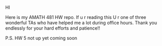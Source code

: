 HI

Here is my AMATH 481 HW repo. If u r reading this U r one of three wonderful TAs who have helped me a lot during office hours. Thank you endlessly for your hard efforts and patience!!

P.S. HW 5 not up yet coming soon
